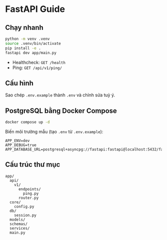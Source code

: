 # FastAPI Guide

## Chạy nhanh

```bash
python -m venv .venv
source .venv/bin/activate
pip install -e .
fastapi dev app/main.py
```

- Healthcheck: `GET /health`
- Ping: `GET /api/v1/ping/`

## Cấu hình

Sao chép `.env.example` thành `.env` và chỉnh sửa tuỳ ý.

## PostgreSQL bằng Docker Compose

```bash
docker compose up -d
```

Biến môi trường mẫu (tạo `.env` từ `.env.example`):

```
APP_ENV=dev
APP_DEBUG=true
APP_DATABASE_URL=postgresql+asyncpg://fastapi:fastapi@localhost:5432/fastapi
```

## Cấu trúc thư mục

```
app/
  api/
    v1/
      endpoints/
        ping.py
      router.py
  core/
    config.py
  db/
    session.py
  models/
  schemas/
  services/
  main.py
```
